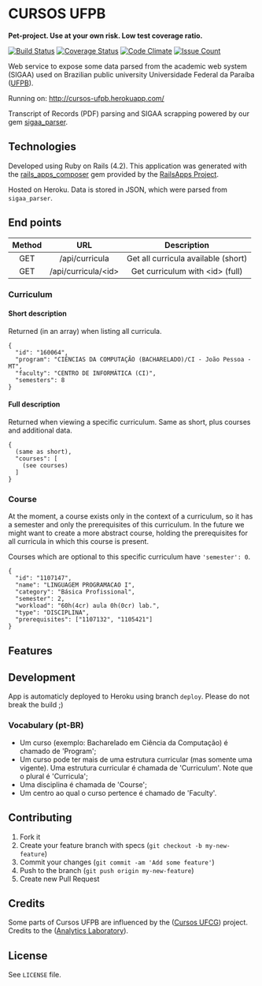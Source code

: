 # CURSOS UFPB

**Pet-project. Use at your own risk. Low test coverage ratio.** 

[![Build Status](https://travis-ci.org/fernandobrito/cursos_ufpb.svg?branch=master)](https://travis-ci.org/fernandobrito/cursos_ufpb) [![Coverage Status](https://coveralls.io/repos/github/fernandobrito/cursos_ufpb/badge.svg?branch=master)](https://coveralls.io/github/fernandobrito/cursos_ufpb?branch=master) [![Code Climate](https://codeclimate.com/github/fernandobrito/cursos_ufpb/badges/gpa.svg?dummy=true)](https://codeclimate.com/github/fernandobrito/cursos_ufpb) [![Issue Count](https://codeclimate.com/github/fernandobrito/cursos_ufpb/badges/issue_count.svg?dummy=true)](https://codeclimate.com/github/fernandobrito/cursos_ufpb)

Web service to expose some data parsed from the academic web system (SIGAA) used on Brazilian public university Universidade Federal da Paraíba ([UFPB](http://www.ufpb.br)). 

Running on: http://cursos-ufpb.herokuapp.com/

Transcript of Records (PDF) parsing and SIGAA scrapping powered by our gem [sigaa_parser](https://github.com/fernandobrito/sigaa_parser).

## Technologies

Developed using Ruby on Rails (4.2). This application was generated with the [rails_apps_composer](https://github.com/RailsApps/rails_apps_composer) gem
provided by the [RailsApps Project](http://railsapps.github.io/).

Hosted on Heroku. Data is stored in JSON, which were parsed from `sigaa_parser`.

## End points

| Method |          URL          |         Description         |
|:------:|:---------------------:|:---------------------------:|
|   GET  |     /api/curricula    | Get all curricula available (short) |
|   GET  | /api/curricula/\<id\> |  Get curriculum with \<id\> (full) |

### Curriculum

#### Short description
Returned (in an array) when listing all curricula.
```
{
  "id": "160064",
  "program": "CIÊNCIAS DA COMPUTAÇÃO (BACHARELADO)/CI - João Pessoa - MT",
  "faculty": "CENTRO DE INFORMÁTICA (CI)",
  "semesters": 8
}
```

#### Full description
Returned when viewing a specific curriculum. Same as short, plus courses and additional data. 
```
{ 
  (same as short),
  "courses": [
    (see courses)
  ]
}
```

### Course

At the moment, a course exists only in the context of a curriculum, so it has a semester and only the prerequisites of this curriculum. In the future we might want to create a more abstract course, holding the prerequisites for all curricula in which this course is present.

Courses which are optional to this specific curriculum have `'semester': 0`.

```
{
  "id": "1107147",
  "name": "LINGUAGEM PROGRAMACAO I",
  "category": "Básica Profissional",
  "semester": 2,
  "workload": "60h(4cr) aula 0h(0cr) lab.",
  "type": "DISCIPLINA",
  "prerequisites": ["1107132", "1105421"]
}
```

## Features

## Development

App is automaticly deployed to Heroku using branch `deploy`. Please do not break the build ;)

### Vocabulary (pt-BR)

* Um curso (exemplo: Bacharelado em Ciência da Computação) é chamado de 'Program';
* Um curso pode ter mais de uma estrutura curricular (mas somente uma vigente). Uma estrutura curricular é chamada de 'Curriculum'. Note que o plural é 'Curricula'; 
* Uma disciplina é chamada de 'Course';
* Um centro ao qual o curso pertence é chamado de 'Faculty'.

## Contributing

1. Fork it
2. Create your feature branch with specs (`git checkout -b my-new-feature`)
3. Commit your changes (`git commit -am 'Add some feature'`)
4. Push to the branch (`git push origin my-new-feature`)
5. Create new Pull Request

## Credits

Some parts of Cursos UFPB are influenced by the ([Cursos UFCG](http://analytics.lsd.ufcg.edu.br/cursosufcg/#/)) project. Credits to the ([Analytics Laboratory](https://www.facebook.com/analytics.ufcg)).

## License

See `LICENSE` file.
